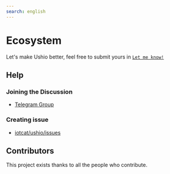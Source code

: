 ```yaml
---
search: english
---
```


# Ecosystem

Let's make Ushio better, feel free to submit yours in [`Let me know!`](https://github.com/IoTcat/Ushio/issues/1)

## Help

### Joining the Discussion

- [Telegram Group](https://t.me/wiott)

### Creating issue

- [iotcat/ushio/issues](https://github.com/iotcat/ushio/issues)


## Contributors

This project exists thanks to all the people who contribute.

